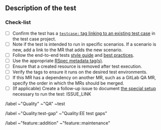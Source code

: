 ## Description of the test

<!--
Please link to the respective test case in the testcases project
-->

### Check-list

- [ ] Confirm the test has a [`testcase:` tag linking to an existing test case](https://docs.gitlab.com/ee/development/testing_guide/end_to_end/best_practices.html#link-a-test-to-its-test-case-issue) in the test case project.
- [ ] Note if the test is intended to run in specific scenarios. If a scenario is new, add a link to the MR that adds the new scenario.
- [ ] Follow the end-to-end tests [style guide](https://docs.gitlab.com/ee/development/testing_guide/end_to_end/style_guide.html) and [best practices](https://docs.gitlab.com/ee/development/testing_guide/end_to_end/best_practices.html).
- [ ] Use the appropriate [RSpec metadata tag(s)](https://docs.gitlab.com/ee/development/testing_guide/end_to_end/rspec_metadata_tests.html#rspec-metadata-for-end-to-end-tests).
- [ ] Ensure that a created resource is removed after test execution.
- [ ] Verify the tags to ensure it runs on the desired test environments.
- [ ] If this MR has a dependency on another MR, such as a GitLab QA MR, specify the order in which the MRs should be merged.
- [ ] (If applicable) Create a follow-up issue to document [the special setup](https://docs.gitlab.com/ee/development/testing_guide/end_to_end/running_tests_that_require_special_setup.html) necessary to run the test: ISSUE_LINK 

<!-- Base labels. -->
/label ~"Quality" ~"QA" ~test

<!-- If the test is addressing a test gap, select a label according to the feature under test, please use just one. -->

/label ~"Quality:test-gap" ~"Quality:EE test gaps"

<!-- Select the appropriate feature label, ~"feature::addition" for tests added for new features, ~"feature::maintenance" for tests added for existing features -->
/label ~"feature::addition" ~"feature::maintenance" 
